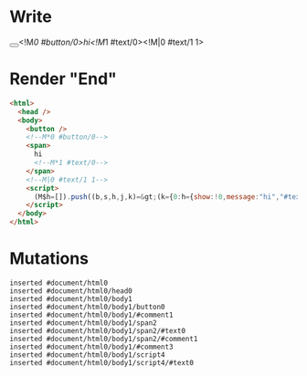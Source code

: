 # Write
  <button></button><!M*0 #button/0><span>hi<!M*1 #text/0></span><!M|0 #text/1 1><script>(M$h=[]).push((b,s,h,j,k)=>(k={0:h={show:!0,message:"hi","#text/1(":b("packages/translator-tags/src/__tests__/fixtures/batched-updates-cleanup/template.marko_1_renderer"),"#text/1!":j={}},1:j},j._=h,k),[0,"packages/translator-tags/src/__tests__/fixtures/batched-updates-cleanup/template.marko_0_show",])</script>


# Render "End"
```html
<html>
  <head />
  <body>
    <button />
    <!--M*0 #button/0-->
    <span>
      hi
      <!--M*1 #text/0-->
    </span>
    <!--M|0 #text/1 1-->
    <script>
      (M$h=[]).push((b,s,h,j,k)=&gt;(k={0:h={show:!0,message:"hi","#text/1(":b("packages/translator-tags/src/__tests__/fixtures/batched-updates-cleanup/template.marko_1_renderer"),"#text/1!":j={}},1:j},j._=h,k),[0,"packages/translator-tags/src/__tests__/fixtures/batched-updates-cleanup/template.marko_0_show",])
    </script>
  </body>
</html>
```

# Mutations
```
inserted #document/html0
inserted #document/html0/head0
inserted #document/html0/body1
inserted #document/html0/body1/button0
inserted #document/html0/body1/#comment1
inserted #document/html0/body1/span2
inserted #document/html0/body1/span2/#text0
inserted #document/html0/body1/span2/#comment1
inserted #document/html0/body1/#comment3
inserted #document/html0/body1/script4
inserted #document/html0/body1/script4/#text0
```